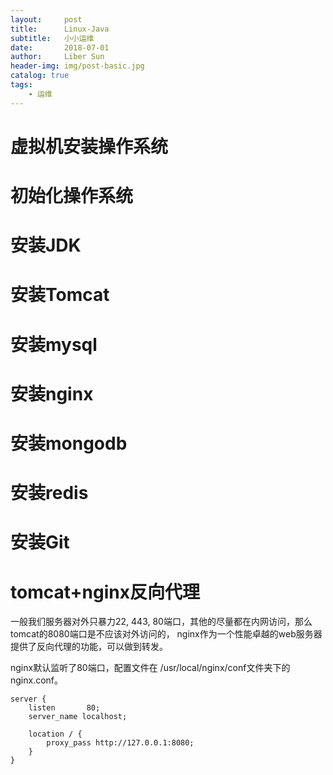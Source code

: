 ```yaml
---
layout:     post
title:      Linux-Java
subtitle:   小小运维
date:       2018-07-01
author:     Liber Sun
header-img: img/post-basic.jpg
catalog: true
tags:
    - 运维
---
```


# 虚拟机安装操作系统

# 初始化操作系统

# 安装JDK

# 安装Tomcat

# 安装mysql

# 安装nginx

# 安装mongodb

# 安装redis

# 安装Git

# tomcat+nginx反向代理

一般我们服务器对外只暴力22, 443, 80端口，其他的尽量都在内网访问，那么tomcat的8080端口是不应该对外访问的， nginx作为一个性能卓越的web服务器提供了反向代理的功能，可以做到转发。

nginx默认监听了80端口，配置文件在 /usr/local/nginx/conf文件夹下的 nginx.conf。

```
server {
	listen       80;
	server_name localhost;
	
	location / {
		proxy_pass http://127.0.0.1:8080;
	}
}
```
